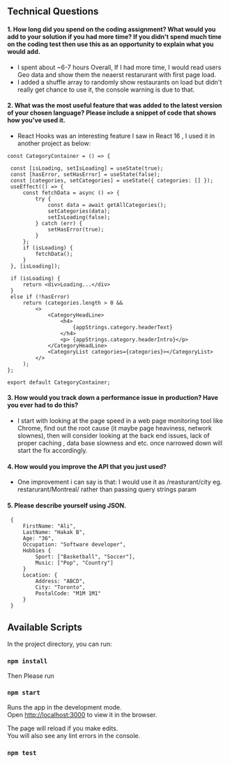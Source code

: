 ## Technical Questions

#### 1.	How long did you spend on the coding assignment? What would you add to your solution if you had more time? If you didn't spend much time on the coding test then use this as an opportunity to explain what you would add.

  - I spent about ~6-7 hours Overall, If I had more time, I would read users Geo data and show them the neaerst restarurant with first page load.
  - I added a shuffle array to randomly show restaurants on load but didn't really get chance to use it, the console warning is due to that.

#### 2.	What was the most useful feature that was added to the latest version of your chosen language? Please include a snippet of code that shows how you've used it.
  - React Hooks was an interesting feature I saw in React 16 , I used it in another project as below: 

   ```
const CategoryContainer = () => {

    const [isLoading, setIsLoading] = useState(true);
    const [hasError, setHasError] = useState(false);
    const [categories, setCategories] = useState({ categories: [] });
    useEffect(() => {
        const fetchData = async () => {
            try {
                const data = await getAllCategories();
                setCategories(data);
                setIsLoading(false);
            } catch (err) {
                setHasError(true);
            }
        };
        if (isLoading) {
            fetchData();
        }
    }, [isLoading]);

    if (isLoading) {
        return <div>Loading...</div>
    }
    else if (!hasError)
        return (categories.length > 0 &&
            <>
                <CategoryHeadLine>
                    <h4>
                        {appStrings.category.headerText}
                    </h4>
                    <p> {appStrings.category.headerIntro}</p>
                </CategoryHeadLine>
                <CategoryList categories={categories}></CategoryList>
            </>
        );
};

export default CategoryContainer;
   ```

#### 3.	How would you track down a performance issue in production? Have you ever had to do this?
  - I start with looking at the page speed in a web page monitoring tool like Chrome, find out the root cause (it maybe page heaviness, network slownes), 
  then will consider looking at the back end issues, lack of proper caching , data base slowness and etc. once narrowed down will start the fix accordingly.

#### 4.	How would you improve the API that you just used? 
   - One improvement i can say is that: I would use it as /reasturant/city eg. restarurant/Montreal/ rather than passing query strings param

#### 5.	Please describe yourself using JSON.
   ```
    {
        FirstName: "Ali",
        LastName: "Hakak B",
        Age: "36",
        Occupation: "Software developer",
        Hobbies { 
            Sport: ["Basketball", "Soccer"],
            Music: ["Pop", "Country"]
        }
        Location: {
            Address: "ABCD",
            City: "Toronto",
            PostalCode: "M1M 1M1"
        }
    }
   ```
   
   
## Available Scripts

In the project directory, you can run:

### `npm install`

Then Please run 

### `npm start`

Runs the app in the development mode.<br />
Open [http://localhost:3000](http://localhost:3000) to view it in the browser.

The page will reload if you make edits.<br />
You will also see any lint errors in the console.

### `npm test`
